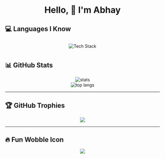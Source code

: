 <h1 align="center">Hello, 👋 I'm Abhay</h1>

## 💻 Languages I Know

<p align="center">
  <img src="https://skillicons.dev/icons?i=html,css,js,cpp,c,cs&theme=dark" alt="Tech Stack" style="margin: 10px;" />
</p>

<style>
  img:hover {
    transform: scale(1.2);
    transition: all 0.3s ease-in-out;
  }
</style>

## 📊 GitHub Stats

<p align="center">
  <img src="https://github-readme-stats.vercel.app/api?username=abhay-1shankar&show_icons=true&theme=radical" alt="stats" />
  <br/>
  <img src="https://github-readme-stats.vercel.app/api/top-langs/?username=abhay-1shankar&layout=compact&theme=tokyonight" alt="top langs" />
</p>

---

## 🏆 GitHub Trophies

<p align="center">
  <img src="https://github-profile-trophy.vercel.app/?username=abhay-1shankar&theme=onedark" />
</p>

---

 

## 🔥 Fun Wobble Icon

<p align="center">
  <img src="https://readme-typing-svg.demolab.com/?lines=Hello+visitor;I'm+a+Coder;I+love+Web+Dev;Learning+Never+Stops!&center=true&width=380&height=45&font=Fira+Code&color=F75C7E&vCenter=true&pause=1000&size=22" />
</p>



